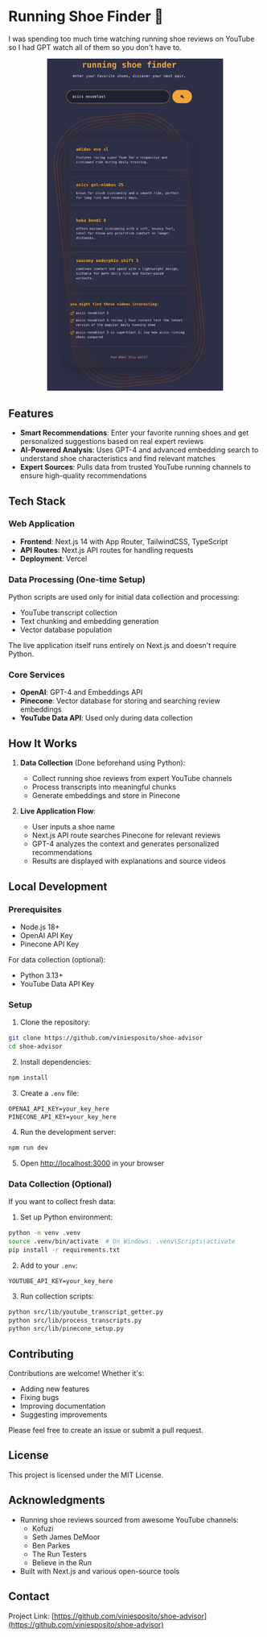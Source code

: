 # Running Shoe Finder 👟

I was spending too much time watching running shoe reviews on YouTube so I had GPT watch all of them so you don't have to.

<p align="center"> 
    <img src="/assets/app_screnshot.png" width="350">
</p>

## Features

- **Smart Recommendations**: Enter your favorite running shoes and get personalized suggestions based on real expert reviews
- **AI-Powered Analysis**: Uses GPT-4 and advanced embedding search to understand shoe characteristics and find relevant matches
- **Expert Sources**: Pulls data from trusted YouTube running channels to ensure high-quality recommendations

## Tech Stack

### Web Application

- **Frontend**: Next.js 14 with App Router, TailwindCSS, TypeScript
- **API Routes**: Next.js API routes for handling requests
- **Deployment**: Vercel

### Data Processing (One-time Setup)

Python scripts are used only for initial data collection and processing:

- YouTube transcript collection
- Text chunking and embedding generation
- Vector database population

The live application itself runs entirely on Next.js and doesn't require Python.

### Core Services

- **OpenAI**: GPT-4 and Embeddings API
- **Pinecone**: Vector database for storing and searching review embeddings
- **YouTube Data API**: Used only during data collection

## How It Works

1. **Data Collection** (Done beforehand using Python):

   - Collect running shoe reviews from expert YouTube channels
   - Process transcripts into meaningful chunks
   - Generate embeddings and store in Pinecone

2. **Live Application Flow**:
   - User inputs a shoe name
   - Next.js API route searches Pinecone for relevant reviews
   - GPT-4 analyzes the context and generates personalized recommendations
   - Results are displayed with explanations and source videos

## Local Development

### Prerequisites

- Node.js 18+
- OpenAI API Key
- Pinecone API Key

For data collection (optional):

- Python 3.13+
- YouTube Data API Key

### Setup

1. Clone the repository:

```bash
git clone https://github.com/viniesposito/shoe-advisor
cd shoe-advisor
```

2. Install dependencies:

```bash
npm install
```

3. Create a `.env` file:

```env
OPENAI_API_KEY=your_key_here
PINECONE_API_KEY=your_key_here
```

4. Run the development server:

```bash
npm run dev
```

5. Open [http://localhost:3000](http://localhost:3000) in your browser

### Data Collection (Optional)

If you want to collect fresh data:

1. Set up Python environment:

```bash
python -m venv .venv
source .venv/bin/activate  # On Windows: .venv\Scripts\activate
pip install -r requirements.txt
```

2. Add to your `.env`:

```env
YOUTUBE_API_KEY=your_key_here
```

3. Run collection scripts:

```bash
python src/lib/youtube_transcript_getter.py
python src/lib/process_transcripts.py
python src/lib/pinecone_setup.py
```

## Contributing

Contributions are welcome! Whether it's:

- Adding new features
- Fixing bugs
- Improving documentation
- Suggesting improvements

Please feel free to create an issue or submit a pull request.

## License

This project is licensed under the MIT License.

## Acknowledgments

- Running shoe reviews sourced from awesome YouTube channels:
  - Kofuzi
  - Seth James DeMoor
  - Ben Parkes
  - The Run Testers
  - Believe in the Run
- Built with Next.js and various open-source tools

## Contact

Project Link: [https://github.com/viniesposito/shoe-advisor](https://github.com/viniesposito/shoe-advisor)

